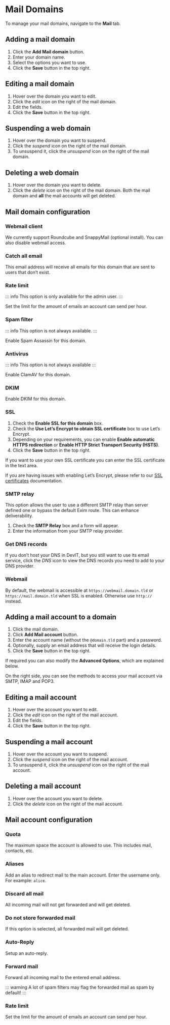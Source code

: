 # Mail Domains

To manage your mail domains, navigate to the **Mail <i class="fas fa-fw fa-mail-bulk"></i>** tab.

## Adding a mail domain

1. Click the **<i class="fas fa-fw fa-plus-circle"></i> Add Mail domain** button.
2. Enter your domain name.
3. Select the options you want to use.
4. Click the **<i class="fas fa-fw fa-save"></i> Save** button in the top right.

## Editing a mail domain

1. Hover over the domain you want to edit.
2. Click the <i class="fas fa-fw fa-pencil-alt"><span class="visually-hidden">edit</span></i> icon on the right of the mail domain.
3. Edit the fields.
4. Click the **<i class="fas fa-fw fa-save"></i> Save** button in the top right.

## Suspending a web domain

1. Hover over the domain you want to suspend.
2. Click the <i class="fas fa-fw fa-pause"><span class="visually-hidden">suspend</span></i> icon on the right of the mail domain.
3. To unsuspend it, click the <i class="fas fa-fw fa-play"><span class="visually-hidden">unsuspend</span></i> icon on the right of the mail domain.

## Deleting a web domain

1. Hover over the domain you want to delete.
2. Click the <i class="fas fa-fw fa-trash"><span class="visually-hidden">delete</span></i> icon on the right of the mail domain. Both the mail domain and **all** the mail accounts will get deleted.

## Mail domain configuration

### Webmail client

We currently support Roundcube and SnappyMail (optional install). You can also disable webmail access.

### Catch all email

This email address will receive all emails for this domain that are sent to users that don’t exist.

### Rate limit

::: info
This option is only available for the admin user.
:::

Set the limit for the amount of emails an account can send per hour.

### Spam filter

::: info
This option is not always available.
:::

Enable Spam Assassin for this domain.

### Antivirus

::: info
This option is not always available
:::

Enable ClamAV for this domain.

### DKIM

Enable DKIM for this domain.

### SSL

1. Check the **Enable SSL for this domain** box.
2. Check the **Use Let’s Encrypt to obtain SSL certificate** box to use Let’s Encrypt.
3. Depending on your requirements, you can enable **Enable automatic HTTPS redirection** or **Enable HTTP Strict Transport Security (HSTS)**.
4. Click the **<i class="fas fa-fw fa-save"></i> Save** button in the top right.

If you want to use your own SSL certificate you can enter the SSL certificate in the text area.

If you are having issues with enabling Let’s Encrypt, please refer to our [SSL certificates](../server-administration/ssl-certificates) documentation.

### SMTP relay

This option allows the user to use a different SMTP relay than server defined one or bypass the default Exim route. This can enhance deliverability.

1. Check the **SMTP Relay** box and a form will appear.
2. Enter the information from your SMTP relay provider.

### Get DNS records

If you don’t host your DNS in DevIT, but you still want to use its email service, click the <i class="fas fa-atlas"><span class="visually-hidden">DNS</span></i> icon to view the DNS records you need to add to your DNS provider.

### Webmail

By default, the webmail is accessible at `https://webmail.domain.tld` or `https://mail.domain.tld` when SSL is enabled. Otherwise use `http://` instead.

## Adding a mail account to a domain

1. Click the mail domain.
2. Click **<i class="fas fa-fw fa-plus-circle"></i> Add Mail account** button.
3. Enter the account name (without the `@domain.tld` part) and a password.
4. Optionally, supply an email address that will receive the login details.
5. Click the **<i class="fas fa-fw fa-save"></i> Save** button in the top right.

If required you can also modify the **Advanced Options**, which are explained below.

On the right side, you can see the methods to access your mail account via SMTP, IMAP and POP3.

## Editing a mail account

1. Hover over the account you want to edit.
2. Click the <i class="fas fa-fw fa-pencil-alt"><span class="visually-hidden">edit</span></i> icon on the right of the mail account.
3. Edit the fields.
4. Click the **<i class="fas fa-fw fa-save"></i> Save** button in the top right.

## Suspending a mail account

1. Hover over the account you want to suspend.
2. Click the <i class="fas fa-fw fa-pause"><span class="visually-hidden">suspend</span></i> icon on the right of the mail account.
3. To unsuspend it, click the <i class="fas fa-fw fa-play"><span class="visually-hidden">unsuspend</span></i> icon on the right of the mail account.

## Deleting a mail account

1. Hover over the account you want to delete.
2. Click the <i class="fas fa-fw fa-trash"><span class="visually-hidden">delete</span></i> icon on the right of the mail account.

## Mail account configuration

### Quota

The maximum space the account is allowed to use. This includes mail, contacts, etc.

### Aliases

Add an alias to redirect mail to the main account. Enter the username only. For example: `alice`.

### Discard all mail

All incoming mail will not get forwarded and will get deleted.

### Do not store forwarded mail

If this option is selected, all forwarded mail will get deleted.

### Auto-Reply

Setup an auto-reply.

### Forward mail

Forward all incoming mail to the entered email address.

::: warning
A lot of spam filters may flag the forwarded mail as spam by default!
:::

### Rate limit

Set the limit for the amount of emails an account can send per hour.
